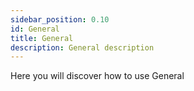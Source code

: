 ```yaml
---
sidebar_position: 0.10
id: General
title: General
description: General description
---
```



Here you will discover how to use General